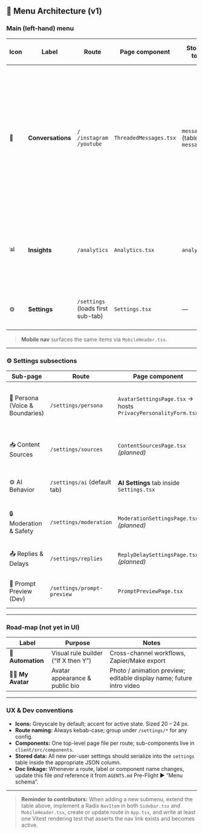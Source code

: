 ## 📜 Menu Architecture (v1) <!-- keep heading stable for deep links -->

### Main (left-hand) menu

| Icon | Label             | Route                               | Page component         | Stored data touched                     | Core features / controls                                                                                                                           |
| ---- | ----------------- | ----------------------------------- | ---------------------- | --------------------------------------- | -------------------------------------------------------------------------------------------------------------------------------------------------- |
| 🧵   | **Conversations** | `/` <br>`/instagram` <br>`/youtube` | `ThreadedMessages.tsx` | `messages` (table) <br>`messageThreads` | List & search threads · unread badge · message composer · “Generate reply” with AI · per-thread **Auto-Reply** toggle · high-intent flag · archive |
| 📊   | **Insights**      | `/analytics`                        | `Analytics.tsx`        | `analytics`                             | Volume charts · high-intent heat-map · time-saved KPI · download CSV                                                                               |
| ⚙️   | **Settings**      | `/settings` (loads first sub-tab)   | `Settings.tsx`         | —                                       | Tabs jump into sub-pages below                                                                                                                     |

> **Mobile nav** surfaces the same items via `MobileHeader.tsx`.

---

### ⚙️ Settings subsections

| Sub-page                        | Route                        | Page component                                                | Stored data                                  | Key UI / logic                                                                          |
| ------------------------------- | ---------------------------- | ------------------------------------------------------------- | -------------------------------------------- | --------------------------------------------------------------------------------------- |
| 🧠 Persona (Voice & Boundaries) | `/settings/persona`          | `AvatarSettingsPage.tsx` → hosts `PrivacyPersonalityForm.tsx` | `personaConfig` JSON + `systemPrompt` string | Tone & style; allowed / restricted topics; fallback reply; prompt preview; last-updated |
| 📥 Content Sources              | `/settings/sources`          | `ContentSourcesPage.tsx` *(planned)*                          | `connectedSources[]`                         | OAuth connect/disconnect; ingest & redact; toggle for RAG usage                         |
| ⚙️ AI Behavior                  | `/settings/ai` (default tab) | **AI Settings** tab inside `Settings.tsx`                     | `aiSettings`                                 | Model, temperature, max tokens, global auto-reply, typing delay                         |
| 🔒 Moderation & Safety          | `/settings/moderation`       | `ModerationSettingsPage.tsx` *(planned)*                      | `moderationRules`                            | Restricted keywords, NSFW filter, escalation workflow, review queue                     |
| 📤 Replies & Delays             | `/settings/replies`          | `ReplyDelaySettingsPage.tsx` *(planned)*                      | `replySettings`                              | Typing simulation, send delay, manual approval queue, OOO replies                       |
| 💬 Prompt Preview (Dev)         | `/settings/prompt-preview`   | `PromptPreviewPage.tsx`                                       | `systemPrompt` + history                     | View / diff current prompt, run test message, copy prompt                               |

---

### Road-map (not yet in UI)

| Label               | Purpose                             | Notes                                                                |
| ------------------- | ----------------------------------- | -------------------------------------------------------------------- |
| 🤖 **Automation**   | Visual rule builder (“If X then Y”) | Cross-channel workflows, Zapier/Make export                          |
| 🧑‍🎤 **My Avatar** | Avatar appearance & public bio      | Photo / animation preview; editable display name; future intro video |

---

### UX & Dev conventions

* **Icons:** Greyscale by default; accent for active state. Sized 20 – 24 px.
* **Route naming:** Always kebab-case; group under `/settings/*` for any config.
* **Components:** One top-level page file per route; sub-components live in `client/src/components`.
* **Stored data:** All new per-user settings should serialize into the `settings` table inside the appropriate JSON column.
* **Doc linkage:** Whenever a route, label or component name changes, update this file *and* reference it from `AGENTS.md` Pre-Flight ▶ “Menu schema”.

---

> **Reminder to contributors:** When adding a new submenu, extend the table above, implement a Radix `NavItem` in both `Sidebar.tsx` and `MobileHeader.tsx`, create or update route in `App.tsx`, and write at least one Vitest rendering test that asserts the nav link exists and becomes active.
